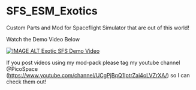 # SFS_ESM_Exotics
Custom Parts and Mod for Spaceflight Simulator that are out of this world!

Watch the Demo Video Below

[![IMAGE ALT Exotic SFS Demo Video](https://i9.ytimg.com/vi_webp/tyuf-cNEe9c/mqdefault.webp?v=62e0bc9a&sqp=CNyChZcG&rs=AOn4CLCMA-w6ydip67hurSE0kHOTO9ro6A)](https://www.youtube.com/watch?v=tyuf-cNEe9c "Video Title")

If you post videos using my mod-pack please tag my youtube channel @PicoSpace (https://www.youtube.com/channel/UCgPjBqQ1IptrZai4oLVZrXA/) so I can check them out!
